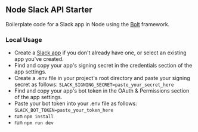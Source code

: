 ## Node Slack API Starter 

Boilerplate code for a Slack app in Node using the [Bolt](https://slack.dev/bolt-js/tutorial/getting-started) framework.

### Local Usage
* Create a [Slack app](https://api.slack.com/apps/new) if you don't already have one, or select an existing app you've created. 
* Find and copy your app's signing secret in the credentials section of the app settings.
* Create a .env file in your project's root directory and paste your signing secret as follows: `SLACK_SIGNING_SECRET=paste_your_secret_here`
* Find and copy your app's bot token in the OAuth & Permissions section of the app settings.
* Paste your bot token into your .env file as follows: `SLACK_BOT_TOKEN=paste_your_token_here`
* run `npm install`
* run `npm run dev`
